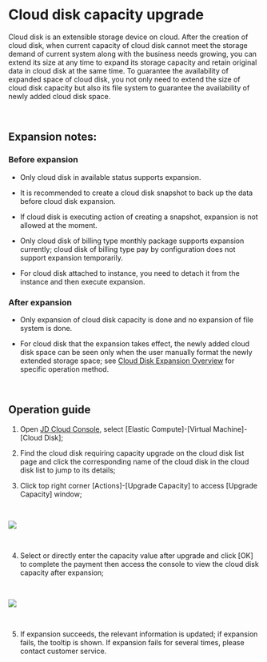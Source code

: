# Cloud disk capacity upgrade

Cloud disk is an extensible storage device on cloud. After the creation of cloud disk, when current capacity of cloud disk cannot meet the storage demand of current system along with the business needs growing, you can extend its size at any time to expand its storage capacity and retain original data in cloud disk at the same time. To guarantee the availability of expanded space of cloud disk, you not only need to extend the size of cloud disk capacity but also its file system to guarantee the availability of newly added cloud disk space.

<br>

##  Expansion notes:

### Before expansion



- Only cloud disk in available status supports expansion.



- It is recommended to create a cloud disk snapshot to back up the data before cloud disk expansion.



- If cloud disk is executing action of creating a snapshot, expansion is not allowed at the moment.



- Only cloud disk of billing type monthly package supports expansion currently; cloud disk of billing type pay by configuration does not support expansion temporarily.



- For cloud disk attached to instance, you need to detach it from the instance and then execute expansion.

### After expansion

- Only expansion of cloud disk capacity is done and no expansion of file system is done.

- For cloud disk that the expansion takes effect, the newly added cloud disk space can be seen only when the user manually format the newly extended storage space; see [Cloud Disk Expansion Overview](https://www.jdcloud.com/help/detail/1636/isCatalog/1) for specific operation method.

<br>

##  Operation guide


1. Open [JD Cloud Console](https://console.jdcloud.com/), select [Elastic Compute]-[Virtual Machine]-[Cloud Disk];

2. Find the cloud disk requiring capacity upgrade on the cloud disk list page and click the corresponding name of the cloud disk in the cloud disk list to jump to its details;

3. Click top right corner [Actions]-[Upgrade Capacity] to access [Upgrade Capacity] window;

<br>

![](https://github.com/jdcloudcom/cn/blob/edit/image/Elastic-Compute/CloudDisk/cloud-disk/cloud-disk-014.jpg)

<br>


4. Select or directly enter the capacity value after upgrade and click [OK] to complete the payment then access the console to view the cloud disk capacity after expansion;

<br>

![](https://github.com/jdcloudcom/cn/blob/edit/image/Elastic-Compute/CloudDisk/cloud-disk/cloud-disk-015.jpg)

<br>

5. If expansion succeeds, the relevant information is updated; if expansion fails, the tooltip is shown. If expansion fails for several times, please contact customer service.
